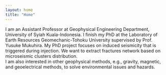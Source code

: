 ```yaml
---
layout: home
title: "Home"
---
```


I am an Assistant Professor at Geophysical Engineering Department, University of Syiah Kuala-Indonesia. I finish my PhD  at the Laboratory of Earth Resources Geomechanic-Tohoku University supervised by Prof. Yusuke Mukuhira. My PhD project focuses on induced seismicity that is triggered during injection. We want to extract fractures network based on microseismic clusters distribution.<br>
I am also interested in other geophysical methods, e.g., gravity, magnetic, and geoelectrical methods, to solve environmental issues and hazards.
